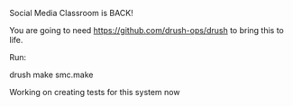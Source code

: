 Social Media Classroom is BACK!

You are going to need https://github.com/drush-ops/drush to bring this to life.

Run:

drush make smc.make <your dir name>

Working on creating tests for this system now
